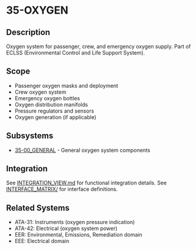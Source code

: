 # 35-OXYGEN

## Description

Oxygen system for passenger, crew, and emergency oxygen supply. Part of ECLSS (Environmental Control and Life Support System).

## Scope

- Passenger oxygen masks and deployment
- Crew oxygen system
- Emergency oxygen bottles
- Oxygen distribution manifolds
- Pressure regulators and sensors
- Oxygen generation (if applicable)

## Subsystems

- [35-00_GENERAL](./SUBSYSTEMS/35-00_GENERAL/) - General oxygen system components

## Integration

See [INTEGRATION_VIEW.md](./INTEGRATION_VIEW.md) for functional integration details.
See [INTERFACE_MATRIX/](./INTERFACE_MATRIX/) for interface definitions.

## Related Systems

- ATA-31: Instruments (oxygen pressure indication)
- ATA-42: Electrical (oxygen system power)
- EER: Environmental, Emissions, Remediation domain
- EEE: Electrical domain
